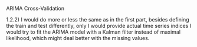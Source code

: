 ARIMA Cross-Validation

1.2.2) I would do more or less the same as in the first part, besides defining the train and test differently, 
only I would provide actual time series indices
I would try to fit the ARIMA model with a Kalman filter instead of maximal likelihood, 
which might deal better with the missing values.